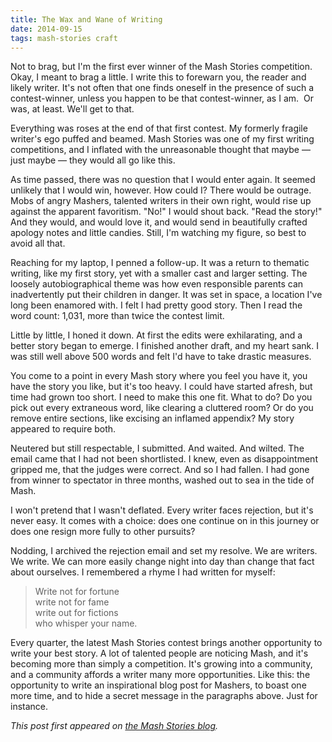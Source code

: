 ```yaml
---
title: The Wax and Wane of Writing
date: 2014-09-15
tags: mash-stories craft
---
```

Not to brag, but I'm the first ever winner of the Mash Stories competition. Okay, I meant to brag a little. I write this to forewarn you, the reader and likely writer. It's not often that one finds oneself in the presence of such a contest-winner, unless you happen to be that contest-winner, as I am.  Or was, at least. We'll get to that.

<!--more-->

Everything was roses at the end of that first contest. My formerly fragile writer's ego puffed and beamed. Mash Stories was one of my first writing competitions, and I inflated with the unreasonable thought that maybe — just maybe — they would all go like this.

As time passed, there was no question that I would enter again. It seemed unlikely that I would win, however. How could I? There would be outrage. Mobs of angry Mashers, talented writers in their own right, would rise up against the apparent favoritism. "No!" I would shout back. "Read the story!" And they would, and would love it, and would send in beautifully crafted apology notes and little candies. Still, I'm watching my figure, so best to avoid all that.

Reaching for my laptop, I penned a follow-up. It was a return to thematic writing, like my first story, yet with a smaller cast and larger setting. The loosely autobiographical theme was how even responsible parents can inadvertently put their children in danger. It was set in space, a location I've long been enamored with. I felt I had pretty good story. Then I read the word count: 1,031, more than twice the contest limit.

Little by little, I honed it down. At first the edits were exhilarating, and a better story began to emerge. I finished another draft, and my heart sank. I was still well above 500 words and felt I'd have to take drastic measures.

You come to a point in every Mash story where you feel you have it, you have the story you like, but it's too heavy. I could have started afresh, but time had grown too short. I need to make this one fit. What to do? Do you pick out every extraneous word, like clearing a cluttered room? Or do you remove entire sections, like excising an inflamed appendix? My story appeared to require both.

Neutered but still respectable, I submitted. And waited. And wilted. The email came that I had not been shortlisted. I knew, even as disappointment gripped me, that the judges were correct. And so I had fallen. I had gone from winner to spectator in three months, washed out to sea in the tide of Mash.

I won't pretend that I wasn't deflated. Every writer faces rejection, but it's never easy. It comes with a choice: does one continue on in this journey or does one resign more fully to other pursuits?

Nodding, I archived the rejection email and set my resolve. We are writers. We write. We can more easily change night into day than change that fact about ourselves. I remembered a rhyme I had written for myself:

<blockquote>Write not for fortune<br>
write not for fame<br>
write out for fictions<br>
who whisper your name.</blockquote>

Every quarter, the latest Mash Stories contest brings another opportunity to write your best story. A lot of talented people are noticing Mash, and it's becoming more than simply a competition. It's growing into a community, and a community affords a writer many more opportunities. Like this: the opportunity to write an inspirational blog post for Mashers, to boast one more time, and to hide a secret message in the paragraphs above. Just for instance.

<em>This post first appeared on <a title="THE WAX AND WANE OF WRITING " href="http://mashstories.com/wax-wane-writing/" target="_blank" rel="noopener">the Mash Stories blog</a>.</em>
